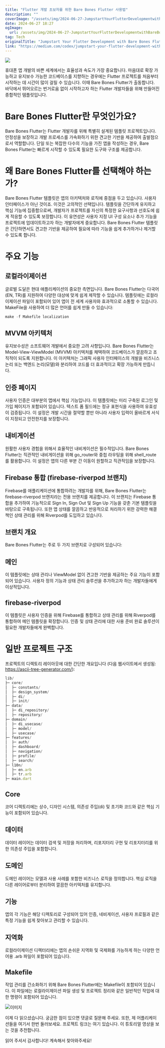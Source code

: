 ```yaml
---
title: "Flutter 개발 초보자를 위한 Bare Bones Flutter 사용법"
description: ""
coverImage: "/assets/img/2024-06-27-JumpstartYourFlutterDevelopmentwithBareBonesFlutter_0.png"
date: 2024-06-27 18:27
ogImage: 
  url: /assets/img/2024-06-27-JumpstartYourFlutterDevelopmentwithBareBonesFlutter_0.png
tag: Tech
originalTitle: "Jumpstart Your Flutter Development with Bare Bones Flutter"
link: "https://medium.com/codex/jumpstart-your-flutter-development-with-bare-bones-flutter-a6592fda9d84"
---
```



<img src="/assets/img/2024-06-27-JumpstartYourFlutterDevelopmentwithBareBonesFlutter_0.png" />

휴대폰 앱 개발의 바쁜 세계에서는 효율성과 속도가 가장 중요합니다. 마음대로 확장 가능하고 유지보수 가능한 코드베이스를 지향하는 경우에는 Flutter 프로젝트를 처음부터 시작하는 데 시간이 많이 걸릴 수 있습니다. 이때 Bare Bones Flutter가 출동합니다. 바닥에서 뛰어오르는 번거로움 없이 시작하고자 하는 Flutter 개발자들을 위해 만들어진 종합적인 템플릿입니다.

# Bare Bones Flutter란 무엇인가요?

Bare Bones Flutter는 Flutter 개발자를 위해 특별히 설계된 템플릿 프로젝트입니다. 안정성을 보장하고 개발 프로세스를 가속화하기 위한 견고한 기반을 제공하여 출발점으로서 역할합니다. 단일 또는 복잡한 다수의 기능을 가진 앱을 작성하는 경우, Bare Bones Flutter는 빠르게 시작할 수 있도록 필요한 도구와 구조를 제공합니다.

<div class="content-ad"></div>

# 왜 Bare Bones Flutter를 선택해야 하는가?

Bare Bones Flutter 템플릿은 앱의 아키텍처와 로직에 중점을 두고 있습니다. 사용자 인터페이스가 아닌 것이죠. 이것은 고의적인 선택입니다. 템플릿을 간단하게 유지하고 핵심 기능에 집중함으로써, 개발자가 프로젝트를 자신의 특정한 요구사항과 선호도에 쉽게 적응할 수 있도록 보장합니다. 이 유연성은 사용자 지정 UI 구성 요소나 추가 기능을 프로젝트에 업데이트하고자 하는 개발자에게 중요합니다. Bare Bones Flutter 템플릿은 간단하면서도 견고한 기반을 제공하여 필요에 따라 기능을 쉽게 추가하거나 제거할 수 있도록 합니다.

# 주요 기능

## 로컬라이제이션

<div class="content-ad"></div>

글로벌 도달은 현대 애플리케이션의 중요한 측면입니다. Bare Bones Flutter는 다국어(EN, TR)를 지원하여 다양한 대상에 맞게 쉽게 제작할 수 있습니다. 템플릿에는 로컬라이제이션 파일이 포함되어 있어 앱이 전 세계 사용자와 효과적으로 소통할 수 있습니다. MakeFile을 사용하여 더 많은 언어를 쉽게 만들 수 있습니다:

```js
make -f Makefile localization
```

## MVVM 아키텍처

유지보수성은 소프트웨어 개발에서 중요한 고려 사항입니다. Bare Bones Flutter는 Model-View-ViewModel (MVVM) 아키텍처를 채택하여 코드베이스가 깔끔하고 조직적이 되도록 지원합니다. 이 아키텍처는 그래픽 사용자 인터페이스의 개발을 비즈니스 논리 또는 백엔드 논리(모델)와 분리하여 코드를 더 효과적이고 확장 가능하게 만듭니다.

<div class="content-ad"></div>

## 인증 페이지

사용자 인증은 대부분의 앱에서 핵심 기능입니다. 이 템플릿에는 미리 구축된 로그인 및 가입 페이지가 포함되어 있습니다. 텍스트 폼 필드에는 정규 표현식을 사용하여 유효성이 검증됩니다. 이 설정은 개발 시간을 절약할 뿐만 아니라 사용자 입력이 올바르게 서식이 지정되고 안전한지를 보장합니다.

## 내비게이션

원활한 사용자 경험을 위해서 효율적인 내비게이션은 필수적입니다. Bare Bones Flutter는 직관적인 내비게이션을 위해 go_router와 중첩 라우팅을 위해 shell_route를 활용합니다. 이 설정은 앱의 다른 부분 간 이동이 원할하고 직관적임을 보장합니다.

<div class="content-ad"></div>

## Firebase 통합 (firebase-riverpod 브랜치)

Firebase를 애플리케이션에 통합하려는 개발자를 위해, Bare Bones Flutter는 firebase-riverpod 브랜치라는 전용 브랜치를 제공합니다. 이 브랜치는 Firebase 통합을 추가하여 기능적으로 Sign In, Sign Out 및 Sign Up 기능을 갖춘 기본 템플릿을 바탕으로 구축됩니다. 또한 앱 상태를 깔끔하고 반응적으로 처리하기 위한 강력한 해결책인 상태 관리를 위해 Riverpod를 도입하고 있습니다.

## 브랜치 개요

Bare Bones Flutter는 주로 두 가지 브랜치로 구성되어 있습니다:

<div class="content-ad"></div>

## 메인

이 템플릿에는 상태 관리나 ViewModel 없이 견고한 기반을 제공하는 주요 기능이 포함되어 있습니다. 사용자 정의 기능과 상태 관리 솔루션을 추가하고자 하는 개발자들에게 이상적입니다.

## firebase-riverpod

이 템플릿은 사용자 인증을 위해 Firebase를 통합하고 상태 관리를 위해 Riverpod를 통합하여 메인 템플릿을 확장합니다. 인증 및 상태 관리에 대한 사용 준비 완료 솔루션이 필요한 개발자들에게 완벽합니다.

<div class="content-ad"></div>

# 일반 프로젝트 구조

프로젝트의 디렉토리 레이아웃에 대한 간단한 개요입니다 (다음 웹사이트에서 생성됨: https://ascii-tree-generator.com/):

```js
lib/
├─ core/
│  ├─ constants/
│  ├─ design_system/
│  ├─ di/
│  ├─ init/
├─ data/
│  ├─ di_repository/
│  ├─ repository/
├─ domain/
│  ├─ di_usecase/
│  ├─ model/
│  ├─ usecase/
├─ features/
│  ├─ auth/
│  ├─ dashboard/
│  ├─ navigation/
│  ├─ profile/
│  ├─ search/
├─ l10n/
│  ├─ en.arb
│  ├─ tr.arb
├─ main.dart
```

## Core

<div class="content-ad"></div>

코어 디렉토리에는 상수, 디자인 시스템, 의존성 주입(di) 및 초기화 코드와 같은 핵심 기능이 포함되어 있습니다.

## 데이터

데이터 레이어는 데이터 검색 및 저장을 처리하며, 리포지터리 구현 및 리포지터리를 위한 의존성 주입을 포함합니다.

## 도메인

<div class="content-ad"></div>

도메인 레이어는 모델과 사용 사례를 포함한 비즈니스 로직을 정의합니다. 핵심 로직을 다른 레이어로부터 분리하여 깔끔한 아키텍처를 유지합니다.

## 기능

앱의 각 기능은 해당 디렉토리로 구성되어 있어 인증, 네비게이션, 사용자 프로필과 같은 특정 기능을 쉽게 찾아보고 관리할 수 있습니다.

## 지역화

<div class="content-ad"></div>

로컬라이제이션 디렉터리에는 앱의 손쉬운 지역화 및 국제화를 가능하게 하는 다양한 언어용 .arb 파일이 포함되어 있습니다.

## Makefile

작업 관리를 간소화하기 위해 Bare Bones Flutter에는 Makefile이 포함되어 있습니다. 이 파일에는 로컬라이제이션 파일 생성 및 프로젝트 정리와 같은 일반적인 작업에 대한 명령이 포함되어 있습니다.

![이미지](/assets/img/2024-06-27-JumpstartYourFlutterDevelopmentwithBareBonesFlutter_1.png)

<div class="content-ad"></div>

이제 다 읽으셨습니다. 궁금한 점이 있으면 댓글로 질문해 주세요. 또한, 제 어플리케이션들을 여기서 한번 둘러보세요. 프로젝트 링크는 여기 있습니다. 이 튜토리얼 영상을 보는 것을 추천합니다.

읽어 주셔서 감사합니다! 계속해서 찾아와주세요!
